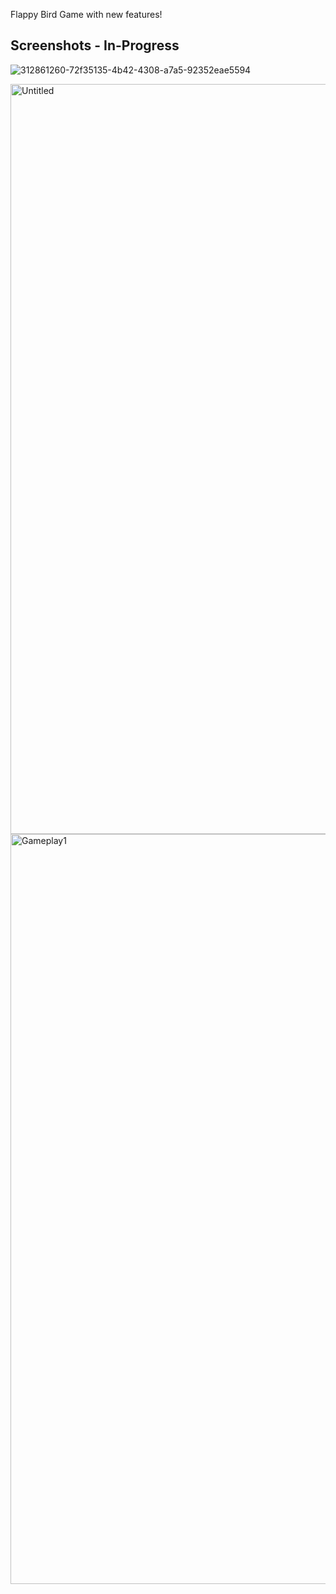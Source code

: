 Flappy Bird Game with new features!

## Screenshots - In-Progress

![312861260-72f35135-4b42-4308-a7a5-92352eae5594](https://github.com/ekaramustafa/Flappy-Bird-Up/assets/77796622/b60271bc-20a7-478f-8be5-43899733c798)

<img width="1200" alt="Untitled" src="https://github.com/ekaramustafa/Flappy-Bird-Up/assets/77796622/6a407238-c3a5-483a-b8bd-e9d93d9a3e94">

<img width="1200" alt="Gameplay1" src="https://github.com/ekaramustafa/Flappy-Bird-Up/assets/77796622/3e5a187a-f157-4e4c-b296-f2e176bde6a7">
